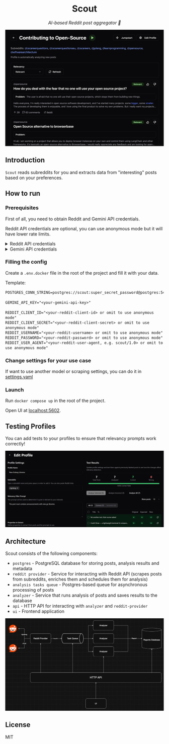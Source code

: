 <h1 align="center">
  Scout
</h1>

<p align="center">
  <i align="center">AI-based Reddit post aggregator 🚀</i>
</p>

<p align="center">
    <img src="./assets/scout-ui.png" alt="scout-ui"/>
</p>


## Introduction

`Scout` reads subreddits for you and extracts data from "interesting" posts based on your preferences.

## How to run

### Prerequisites

First of all, you need to obtain Reddit and Gemini API credentials.

Reddit API credentials are optional, you can use anonymous mode but it will have lower rate limits.

<details>
<summary>Reddit API credentials</summary>

1. Go to <a href="https://www.reddit.com/prefs/apps/" target="_blank">Reddit Developer</a> and create a new app.
2. Fill in the form:
   - Name: `scout`
   - Type: `script`
   - Redirect URI: `http://example.com`
3. Click `create app`
</details>

<details>
<summary>Gemini API credentials</summary>

If you don't have a Gemini Key create it <a href="https://aistudio.google.com/apikey" target="_blank">here</a>.

Otherwise, you can find your key <a href="https://console.cloud.google.com/apis/credentials" target="_blank">here</a>.

</details>

### Filling the config

Create a `.env.docker` file in the root of the project and fill it with your data.

Template:

```env
POSTGRES_CONN_STRING=postgres://scout:super_secret_password@postgres:5432/scout

GEMINI_API_KEY="<your-gemini-api-key>"

REDDIT_CLIENT_ID="<your-reddit-client-id> or omit to use anonymous mode"
REDDIT_CLIENT_SECRET="<your-reddit-client-secret> or omit to use anonymous mode"
REDDIT_USERNAME="<your-reddit-username> or omit to use anonymous mode"
REDDIT_PASSWORD="<your-reddit-password> or omit to use anonymous mode"
REDDIT_USER_AGENT="<your-reddit-user-agent, e.g. scout/1.0> or omit to use anonymous mode"
```

### Change settings for your use case

If want to use another model or scraping settings, you can do it in [settings.yaml](./settings.yaml)

### Launch

Run `docker compose up` in the root of the project.

Open UI at <a href="http://localhost:5602" target="_blank">localhost:5602</a>.

## Testing Profiles

You can add tests to your profiles to ensure that relevancy prompts work correctly!

<p align="center">
  <img src="./assets/scout-profile-editor.png" alt="scout-profile-editor"/>
</p>

## Architecture

Scout consists of the following components:

- `postgres` - PostgreSQL database for storing posts, analysis results and metadata
- `reddit provider` - Service for interacting with Reddit API (scrapes posts from subreddits, enriches them and schedules them for analysis)
- `analysis tasks queue` - Postgres-based queue for asynchronous processing of posts
- `analyzer` - Service that runs analysis of posts and saves results to the database
- `api` - HTTP API for interacting with `analyzer` and `reddit-provider`
- `ui` - Frontend application

<img src="./assets/scout.drawio.png" alt="scout-architecture"/>



## License

MIT